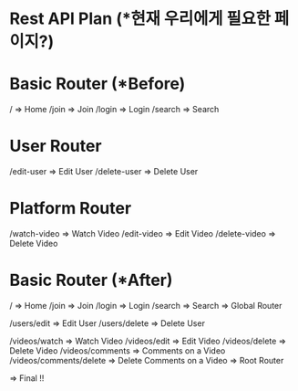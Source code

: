 # Rest API Plan (\*현재 우리에게 필요한 페이지?)

# Basic Router (\*Before)

/ => Home
/join => Join
/login => Login
/search => Search

# User Router

/edit-user => Edit User
/delete-user => Delete User

# Platform Router

/watch-video => Watch Video
/edit-video => Edit Video
/delete-video => Delete Video

# Basic Router (\*After)

/ => Home
/join => Join
/login => Login
/search => Search
=> Global Router

/users/edit => Edit User
/users/delete => Delete User

/videos/watch => Watch Video
/videos/edit => Edit Video
/videos/delete => Delete Video
/videos/comments => Comments on a Video
/videos/comments/delete => Delete Comments on a Video
=> Root Router

=> Final !!

